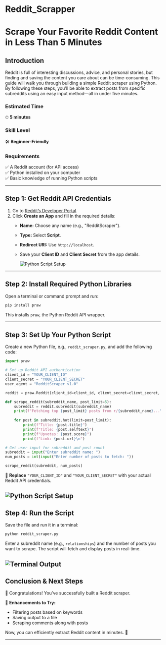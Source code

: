 # Reddit_Scrapper

# Scrape Your Favorite Reddit Content in Less Than 5 Minutes  

## Introduction  
Reddit is full of interesting discussions, advice, and personal stories, but finding and saving the content you care about can be time-consuming. This guide will walk you through building a simple Reddit scraper using Python. By following these steps, you’ll be able to extract posts from specific subreddits using an easy input method—all in under five minutes.  

### Estimated Time  
⏱ **5 minutes**  

### Skill Level  
🛠 **Beginner-Friendly**  

### Requirements  
✅ A Reddit account (for API access)  
✅ Python installed on your computer  
✅ Basic knowledge of running Python scripts  

---

## Step 1: Get Reddit API Credentials  
1. Go to [Reddit’s Developer Portal](https://www.reddit.com/prefs/apps).  
2. Click **Create an App** and fill in the required details:  
   - **Name:** Choose any name (e.g., "RedditScraper").  
   - **Type:** Select **Script**.  
   - **Redirect URI:** Use `http://localhost`.  
   - Save your **Client ID** and **Client Secret** from the app details.

     ![Python Script Setup](https://github.com/user-attachments/assets/007565e8-e339-4f48-aeb2-7a938f80ae6a)

---

## Step 2: Install Required Python Libraries  
Open a terminal or command prompt and run:  

```bash
pip install praw
```

This installs `praw`, the Python Reddit API wrapper.

---

## Step 3: Set Up Your Python Script  
Create a new Python file, e.g., `reddit_scraper.py`, and add the following code:  

```python
import praw

# Set up Reddit API authentication
client_id = "YOUR_CLIENT_ID"
client_secret = "YOUR_CLIENT_SECRET"
user_agent = "RedditScraper v1.0"

reddit = praw.Reddit(client_id=client_id, client_secret=client_secret, user_agent=user_agent)

def scrape_reddit(subreddit_name, post_limit=5):
    subreddit = reddit.subreddit(subreddit_name)
    print(f"Fetching top {post_limit} posts from r/{subreddit_name}...\n")
    
    for post in subreddit.hot(limit=post_limit):
        print(f"Title: {post.title}")
        print(f"Title: {post.selftext}")
        print(f"Upvotes: {post.score}")
        print(f"Link: {post.url}\n")

# Get user input for subreddit and post count
subreddit = input("Enter subreddit name: ")
num_posts = int(input("Enter number of posts to fetch: "))

scrape_reddit(subreddit, num_posts)
```


🔹 **Replace** `"YOUR_CLIENT_ID"` and `"YOUR_CLIENT_SECRET"` with your actual Reddit API credentials.

![Python Script Setup](https://github.com/user-attachments/assets/2a01760f-5ccc-4bdb-ab7b-bcfdc3827ee8)
---

## Step 4: Run the Script  
Save the file and run it in a terminal:  

```bash
python reddit_scraper.py
```

Enter a subreddit name (e.g., `relationships`) and the number of posts you want to scrape. The script will fetch and display posts in real-time.

![Terminal Output](https://github.com/user-attachments/assets/c192f6a1-51f6-4123-bd77-60afe4826cb2)
---

## Conclusion & Next Steps  
🎉 Congratulations! You’ve successfully built a Reddit scraper.  

🔹 **Enhancements to Try:**  
- Filtering posts based on keywords  
- Saving output to a file  
- Scraping comments along with posts  

Now, you can efficiently extract Reddit content in minutes. 🚀  

---
